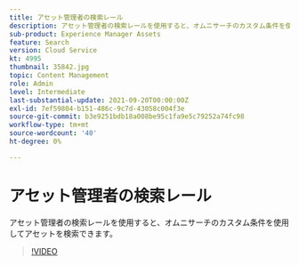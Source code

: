 ```yaml
---
title: アセット管理者の検索レール
description: アセット管理者の検索レールを使用すると、オムニサーチのカスタム条件を使用してアセットを検索できます。
sub-product: Experience Manager Assets
feature: Search
version: Cloud Service
kt: 4995
thumbnail: 35842.jpg
topic: Content Management
role: Admin
level: Intermediate
last-substantial-update: 2021-09-20T00:00:00Z
exl-id: 7ef59804-b151-486c-9c7d-43058c004f3e
source-git-commit: b3e9251bdb18a008be95c1fa9e5c79252a74fc98
workflow-type: tm+mt
source-wordcount: '40'
ht-degree: 0%

---
```


# アセット管理者の検索レール

アセット管理者の検索レールを使用すると、オムニサーチのカスタム条件を使用してアセットを検索できます。

>[!VIDEO](https://video.tv.adobe.com/v/35842?quality=12&learn=on)

